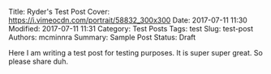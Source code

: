 Title: Ryder's Test Post
Cover: https://i.vimeocdn.com/portrait/58832_300x300
Date: 2017-07-11 11:30
Modified: 2017-07-11 11:31 
Category: Test Posts
Tags: test
Slug: test-post
Authors: mcminnra
Summary: Sample Post
Status: Draft

Here I am writing a test post for testing purposes. It is super super great. So please share duh. 
